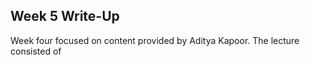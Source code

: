 ## Week 5 Write-Up
Week four focused on content provided by Aditya Kapoor. The lecture consisted of 



